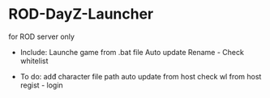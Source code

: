 # ROD-DayZ-Launcher
for ROD server only
- Include:
Launche game from .bat file
Auto update
Rename - Check whitelist

- To do:
  adđ character file path 
  auto update from host
  check wl from host
  regist - login
  
